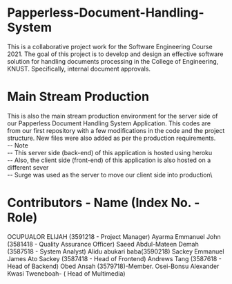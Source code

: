 # Papperless-Document-Handling-System

This is a collaborative project work for the Software Engineering Course 2021.
The goal of this project is to develop and design an effective software solution for
handling documents processing in the College of Engineering, KNUST. Specifically,
internal document approvals.

# Main Stream Production
This is also the main stream production environment for the server side of our 
Papperless Document Handling System Application. This codes are from our first 
repository with a few modifications in the code and the project structure.
New files were also added as per the production requirements.\
-- Note \
-- This server side (back-end) of this application is hosted using heroku\
-- Also, the client side (front-end) of this application is also hosted on a different sever\
-- Surge was used as the server to move our client side into production\

# Contributors - Name (Index No. - Role)

OCUPUALOR ELIJAH (3591218 - Project Manager)
Ayarma Emmanuel John (3581418 - Quality Assurance Officer)
Saeed Abdul-Mateen Demah (3587518 - System Analyst)
Alidu abukari baba(3590218)
Sackey Emmanuel James Ato Sackey (3587418 - Head of Frontend)
Andrews Tang (3587618 - Head of Backend)
Obed Ansah (3579718)-Member. Osei-Bonsu Alexander Kwasi Tweneboah- ( Head of Multimedia)
